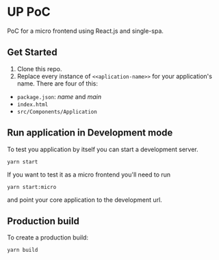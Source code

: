 # UP PoC
PoC for a micro frontend using React.js and single-spa.

## Get Started
1. Clone this repo.
2. Replace every instance of `<<aplication-name>>` for your application's name. There are four of this:

- `package.json`: *name* and *main*
- `index.html`
- `src/Components/Application`

## Run application in Development mode

To test you application by itself you can start a development server.
```
yarn start
```

If you want to test it as a micro frontend you'll need to run
```
yarn start:micro
``` 
and point your core application to the development url.

## Production build
To create a production build:
```
yarn build
```

